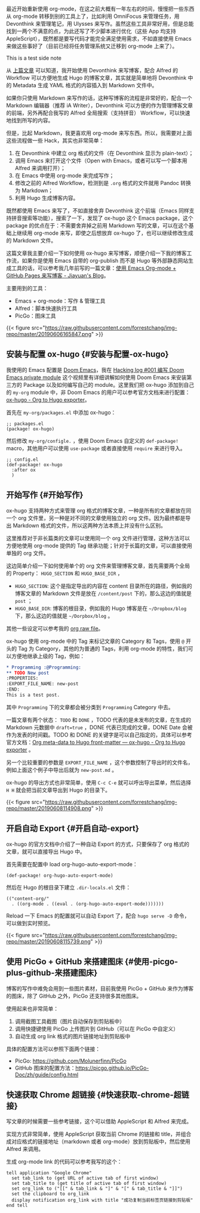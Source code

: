 
最近开始重新使用 org-mode，在这之前大概有一年左右的时间，慢慢把一些东西从
org-mode 转移到别的工具上了，比如利用 OmniFocus 来管理任务，用 Devonthink 来管理笔记，用 Ulysses 来写作。虽然这些工具非常好用，但是总能找到一两个不满意的点，为此还写了不少脚本进行优化（这些 App 均支持 AppleScript），既然都是要写代码才能完全满足使用需求，不如直接使用 Emacs 来做这些事好了（目前已经将任务管理系统又迁移到 org-mode 上来了）。

<div class="sidenote">
  <div></div>

This is a test side note

</div>

从 [上篇文章](http://blog.jiayuanzhang.com/post/use-devonthink-to-write-blog/) 可以知道，我开始使用 Devonthink 来写博客，配合 Alfred 的 Workflow 可以方便地生成 Hugo 的博客文章，其实就是简单地将 Devonthink 中的 Metadata 生成
YAML 格式的内容插入到 Markdown 文件中。

如果你只使用 Markdown 来写作的话，这种写博客的流程是非常好的，配合一个 Markdown
编辑器（推荐 iA Writer），Devonthink 可以方便的作为管理博客文章的前端，另外再配合我写的 Alfred 全局搜索（支持拼音） Workflow，可以快速地找到所写的内容。

但是，比起 Markdown，我更喜欢用 org-mode 来写东西。所以，我需要对上面这些流程做一些 Hack，其实也非常简单：

1.  在 Devonthink 中建立 org 格式的文件（在 Devonthink 显示为 plain-text）；
2.  调用 Emacs 来打开这个文件（Open with Emacs，或者可以写一个脚本用 Alfred 来调用打开）；
3.  在 Emacs 中使用 org-mode 来完成写作；
4.  修改之前的 Alfred Workflow，检测到是 `.org` 格式的文件就用 Pandoc 转换为 Markdown；
5.  利用 Hugo 生成博客内容。

既然都使用 Emacs 来写了，不如直接舍弃 Devonthink 这个前端（Emacs 同样支持拼音搜索等功能），搜索了一下，发现了 ox-hugo 这个 Emacs package，这个 package 的优点在于：不需要舍弃掉之前用 Markdown 写的文章，可以在这个基础上继续用 org-mode 来写，即使之后想放弃 ox-hugo 了，也可以继续修改生成的 Markdown 文件。

这篇文章我主要介绍一下如何使用 ox-hugo 来写博客，顺便介绍一下我的博客工作流，如果你是使用 Emacs 自带的 org-publish 而不是 Hugo 等外部静态网站生成工具的话，可以参考我几年前写的一篇文章：[使用 Emacs Org-mode + GitHub Pages 来写博客 -
Jiayuan's Blog](http://blog.jiayuanzhang.com/post/how-to-use-emacs-and-org-mode-to-build-a-blog/)。

主要用到的工具：

-   Emacs + org-mode：写作 & 管理工具
-   Alfred：脚本快速执行工具
-   PicGo：图床工具

{{< figure src="https://raw.githubusercontent.com/forrestchang/img-repo/master/20190606165847.png" >}}


## 安装与配置 ox-hugo {#安装与配置-ox-hugo}

我使用的 Emacs 配置是 [Doom Emacs](https://github.com/hlissner/doom-emacs/tree/develop/)，我在 [Hacking log #001 编写 Doom Emacs
private module](https://www.bilibili.com/video/av54257764) 这个视频里有详细讲解如何使用 Doom Emacs 来安装第三方的 Package 以及如何编写自己的 module。这里我们把 ox-hugo 添加到自己的 `my-org` module 中，非
Doom Emacs 的用户可以参考官方文档来进行配置：[ox-hugo - Org to Hugo exporter](https://ox-hugo.scripter.co/)。

首先在 `my-org/packages.el` 中添加 ox-hugo：

```elisp
;; packages.el
(package! ox-hugo)
```

然后修改 `my-org/configle.` ，使用 Doom Emacs 自定义的 `def-package!` macro，其他用户可以使用 `use-package` 或者直接使用 `require` 来进行导入。

```elisp
;; config.el
(def-package! ox-hugo
  :after ox
  )
```


## 开始写作 {#开始写作}

ox-hugo 支持两种方式来管理 org 格式的博客文章，一种是所有的文章都放在同一个 org
文件里，另一种是对不同的文章使用独立的 org 文件。因为最终都是导出 Markdown 格式的文件，所以这两种方法本质上并没有什么区别。

这里推荐对于非长篇类的文章可以使用同一个 org 文件进行管理，这种方法可以方便地使用 org-mode 提供的 Tag 继承功能；针对于长篇的文章，可以直接使用单独的 org 文件。

这边简单介绍一下如何使用单个的 org 文件来管理博客文章，首先需要两个全局的
Property： `HUGO_SECTION` 和 `HUGO_BASE_DIR` ，

-   `HUGO_SECTION`: 这个是指定导出的内容在 content 目录所在的路径，例如我的博客文章的 Markdown 文件是放在 `/content/post` 下的，那么这边的值就是 `post` ；
-   `HUGO_BASE_DIR`: 博客的根目录，例如我的 Hugo 博客是在 `~/Dropbox/blog` 下，那么这边的值就是 `~/Dorpbox/blog` 。

其他一些设定可以参考我的 [org raw file](https://raw.githubusercontent.com/forrestchang/blog-raw/master/content-org/post.org?token=AB36HZWPBHGMFX4PTQUDJB247MWO4)。

ox-hugo 使用 org-mode 中的 Tag 来标记文章的 Category 和 Tags，使用 `@` 开头的
Tag 为 Category，其他的为普通的 Tags，利用 org-mode 的特性，我们可以方便地继承上级的 Tag，例如：

```org
* Programming :@Programming:
** TODO New post
:PROPERTIES:
:EXPORT_FILE_NAME: new-post
:END:
This is a test post.
```

其中 `Programming` 下的文章都会被分类到 `Programming` Category 中去。

一篇文章有两个状态： `TODO` 和 `DONE` ，TODO 代表的是未发布的文章，在生成的
Markdown 元数据中 `draft=true` ，DONE 代表已完成的文章，DONE Date 会被作为发表的时间戳。TODO 和 DONE 的关键字是可以自己指定的，具体可以参考官方文档：[Org
meta-data to Hugo front-matter — ox-hugo - Org to Hugo exporter](https://ox-hugo.scripter.co/doc/org-meta-data-to-hugo-front-matter/) 。

另一个比较重要的参数是 `EXPORT_FILE_NAME` ，这个参数控制了导出时的文件名，例如上面这个例子中导出后就为 `new-post.md` 。

ox-hugo 的导出方式也非常简单，使用 `C-c C-e` 就可以呼出导出菜单，然后选择 `H H`
就会把当前文章导出到 Hugo 的目录下。

{{< figure src="https://raw.githubusercontent.com/forrestchang/img-repo/master/20190608114908.png" >}}


## 开启自动 Export {#开启自动-export}

ox-hugo 的官方文档中介绍了一种自动 Export 的方式，只要保存了 org 格式的文章，就可以直接导出 Hugo 中。

首先需要在配置中 load org-hugo-auto-export-mode：

```elisp
(def-package! org-hugo-auto-export-mode)
```

然后在 Hugo 的根目录下建立 `.dir-locals.el` 文件：

```elisp
(("content-org/"
  . ((org-mode . ((eval . (org-hugo-auto-export-mode)))))))
```

Reload 一下 Emacs 的配置就可以自动 Export 了，配合 `hugo serve -D` 命令，可以做到实时预览。

{{< figure src="https://raw.githubusercontent.com/forrestchang/img-repo/master/20190608115739.png" >}}


## 使用 PicGo + GitHub 来搭建图床 {#使用-picgo-plus-github-来搭建图床}

博客的写作中难免会用到一些图片素材，目前我使用 PicGo + GitHub 来作为博客的图床，除了 GitHub 之外，PicGo 还支持很多其他图床。

使用起来也非常简单：

1.  调用截图工具截图（图片自动保存到剪贴板中）
2.  调用快捷键使用 PicGo 上传图片到 GitHub（可以在 PicGo 中自定义）
3.  自动生成 org link 格式的图片链接地址到剪贴板中

具体的配置方法可以参照下面两个链接：

-   PicGo: <https://github.com/Molunerfinn/PicGo>
-   GitHub 图床的配置方法：<https://picgo.github.io/PicGo-Doc/zh/guide/config.html>


## 快速获取 Chrome 超链接 {#快速获取-chrome-超链接}

写文章的时候需要一些参考链接，这个可以借助 AppleScript 和 Alfred 来完成。

实现方式非常简单，使用 AppleScript 获取当前 Chrome 的链接和 title，并组合成对应格式的链接地址（markdown 或者 org-mode）放到剪贴板中，然后使用 Alfred 来调用。

生成 org-mode link 的代码可以参考我写的这个：

```applescript
tell application "Google Chrome"
  set tab_link to (get URL of active tab of first window)
  set tab_title to (get title of active tab of first window)
  set org_link to ("[[" & tab_link & "]" & "[" & tab_title & "]]")
  set the clipboard to org_link
  display notification org_link with title "成功复制当前标签页链接到剪贴板"
end tell
```
